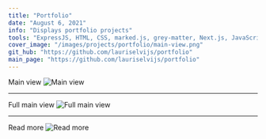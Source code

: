 ```yaml
---
title: "Portfolio"
date: "August 6, 2021"
info: "Displays portfolio projects"
tools: "ExpressJS, HTML, CSS, marked.js, grey-matter, Next.js, JavaScript"
cover_image: "/images/projects/portfolio/main-view.png"
git_hub: "https://github.com/lauriselvijs/portfolio"
main_page: "https://github.com/lauriselvijs/portfolio"
---
```


Main view
![Main view](/images/projects/portfolio/main-view.png)

---

Full main view
![Full main view](/images/projects/portfolio/main-view-full.png)

---

Read more
![Read more](/images/projects/portfolio/read-more.png)
